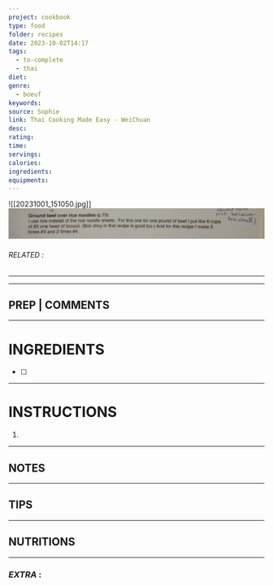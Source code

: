 ```yaml
---
project: cookbook
type: food
folder: recipes
date: 2023-10-02T14:17
tags:
  - to-complete
  - thai
diet: 
genre:
  - boeuf
keywords: 
source: Sophie
link: Thai Cooking Made Easy - WeiChuan
desc: 
rating: 
time: 
servings: 
calories: 
ingredients: 
equipments:
---
```

![[20231001_151050.jpg]]
![IMAGE](image_735.png)


###### *RELATED* : 
---


---
## PREP | COMMENTS



---
# INGREDIENTS

- [ ] 

---
# INSTRUCTIONS

1. 

---
## NOTES



---
## TIPS



---
## NUTRITIONS



---
### *EXTRA* :



